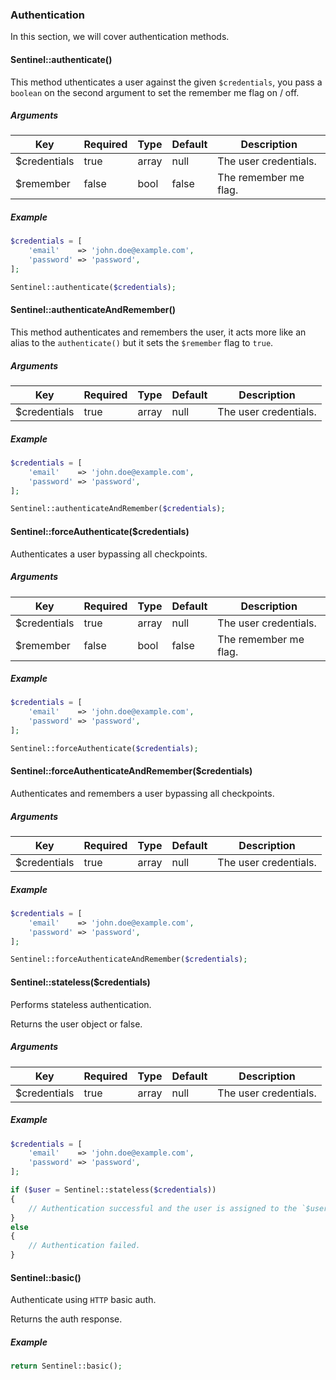 ### Authentication

In this section, we will cover authentication methods.

#### Sentinel::authenticate()

This method uthenticates a user against the given `$credentials`, you pass a `boolean` on the second argument to set the remember me flag on / off.

##### Arguments

Key          | Required | Type  | Default | Description
------------ | -------- | ----- | ------- | ------------------------------------
$credentials | true     | array | null    | The user credentials.
$remember    | false    | bool  | false   | The remember me flag.

##### Example

```php
$credentials = [
	'email'    => 'john.doe@example.com',
	'password' => 'password',
];

Sentinel::authenticate($credentials);
```

#### Sentinel::authenticateAndRemember()

This method authenticates and remembers the user, it acts more like an alias to the `authenticate()` but it sets the `$remember` flag to `true`.

##### Arguments

Key          | Required | Type  | Default | Description
------------ | -------- | ----- | ------- | ------------------------------------
$credentials | true     | array | null    | The user credentials.

##### Example

```php
$credentials = [
	'email'    => 'john.doe@example.com',
	'password' => 'password',
];

Sentinel::authenticateAndRemember($credentials);
```

#### Sentinel::forceAuthenticate($credentials)

Authenticates a user bypassing all checkpoints.

##### Arguments

Key          | Required | Type  | Default | Description
------------ | -------- | ----- | ------- | ------------------------------------
$credentials | true     | array | null    | The user credentials.
$remember    | false    | bool  | false   | The remember me flag.

##### Example

```php
$credentials = [
	'email'    => 'john.doe@example.com',
	'password' => 'password',
];

Sentinel::forceAuthenticate($credentials);
```

#### Sentinel::forceAuthenticateAndRemember($credentials)

Authenticates and remembers a user bypassing all checkpoints.

##### Arguments

Key          | Required | Type  | Default | Description
------------ | -------- | ----- | ------- | ------------------------------------
$credentials | true     | array | null    | The user credentials.

##### Example

```php
$credentials = [
	'email'    => 'john.doe@example.com',
	'password' => 'password',
];

Sentinel::forceAuthenticateAndRemember($credentials);
```

#### Sentinel::stateless($credentials)

Performs stateless authentication.

Returns the user object or false.

##### Arguments

Key          | Required | Type  | Default | Description
------------ | -------- | ----- | ------- | ------------------------------------
$credentials | true     | array | null    | The user credentials.

##### Example

```php
$credentials = [
	'email'    => 'john.doe@example.com',
	'password' => 'password',
];

if ($user = Sentinel::stateless($credentials))
{
	// Authentication successful and the user is assigned to the `$user` variable.
}
else
{
	// Authentication failed.
}
```

#### Sentinel::basic()

Authenticate using `HTTP` basic auth.

Returns the auth response.

##### Example

```php
return Sentinel::basic();
```
